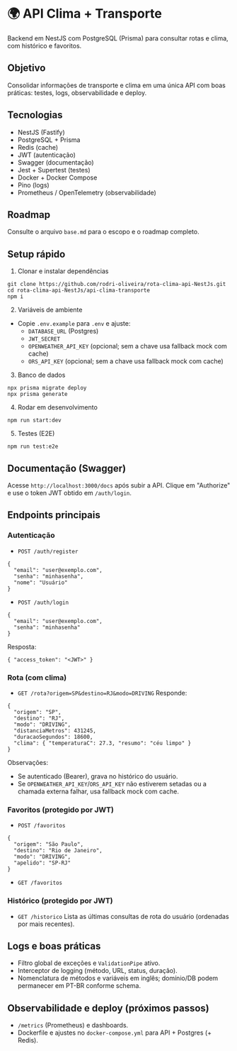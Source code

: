 # 🌍 API Clima + Transporte

Backend em NestJS com PostgreSQL (Prisma) para consultar rotas e clima, com histórico e favoritos.

## Objetivo
Consolidar informações de transporte e clima em uma única API com boas práticas: testes, logs, observabilidade e deploy.

## Tecnologias
- NestJS (Fastify)
- PostgreSQL + Prisma
- Redis (cache)
- JWT (autenticação)
- Swagger (documentação)
- Jest + Supertest (testes)
- Docker + Docker Compose
- Pino (logs)
- Prometheus / OpenTelemetry (observabilidade)

## Roadmap
Consulte o arquivo `base.md` para o escopo e o roadmap completo.

## Setup rápido

1) Clonar e instalar dependências
```
git clone https://github.com/rodri-oliveira/rota-clima-api-NestJs.git
cd rota-clima-api-NestJs/api-clima-transporte
npm i
```

2) Variáveis de ambiente
- Copie `.env.example` para `.env` e ajuste:
  - `DATABASE_URL` (Postgres)
  - `JWT_SECRET`
  - `OPENWEATHER_API_KEY` (opcional; sem a chave usa fallback mock com cache)
  - `ORS_API_KEY` (opcional; sem a chave usa fallback mock com cache)

3) Banco de dados
```
npx prisma migrate deploy
npx prisma generate
```

4) Rodar em desenvolvimento
```
npm run start:dev
```

5) Testes (E2E)
```
npm run test:e2e
```

## Documentação (Swagger)
Acesse `http://localhost:3000/docs` após subir a API. Clique em "Authorize" e use o token JWT obtido em `/auth/login`.

## Endpoints principais

### Autenticação
- `POST /auth/register`
```
{
  "email": "user@exemplo.com",
  "senha": "minhasenha",
  "nome": "Usuário"
}
```

- `POST /auth/login`
```
{
  "email": "user@exemplo.com",
  "senha": "minhasenha"
}
```
Resposta:
```
{ "access_token": "<JWT>" }
```

### Rota (com clima)
- `GET /rota?origem=SP&destino=RJ&modo=DRIVING`
Responde:
```
{
  "origem": "SP",
  "destino": "RJ",
  "modo": "DRIVING",
  "distanciaMetros": 431245,
  "duracaoSegundos": 18600,
  "clima": { "temperaturaC": 27.3, "resumo": "céu limpo" }
}
```
Observações:
- Se autenticado (Bearer), grava no histórico do usuário.
- Se `OPENWEATHER_API_KEY`/`ORS_API_KEY` não estiverem setadas ou a chamada externa falhar, usa fallback mock com cache.

### Favoritos (protegido por JWT)
- `POST /favoritos`
```
{
  "origem": "São Paulo",
  "destino": "Rio de Janeiro",
  "modo": "DRIVING",
  "apelido": "SP-RJ"
}
```
- `GET /favoritos`

### Histórico (protegido por JWT)
- `GET /historico`
Lista as últimas consultas de rota do usuário (ordenadas por mais recentes).

## Logs e boas práticas
- Filtro global de exceções e `ValidationPipe` ativo.
- Interceptor de logging (método, URL, status, duração).
- Nomenclatura de métodos e variáveis em inglês; domínio/DB podem permanecer em PT-BR conforme schema.

## Observabilidade e deploy (próximos passos)
- `/metrics` (Prometheus) e dashboards.
- Dockerfile e ajustes no `docker-compose.yml` para API + Postgres (+ Redis).

